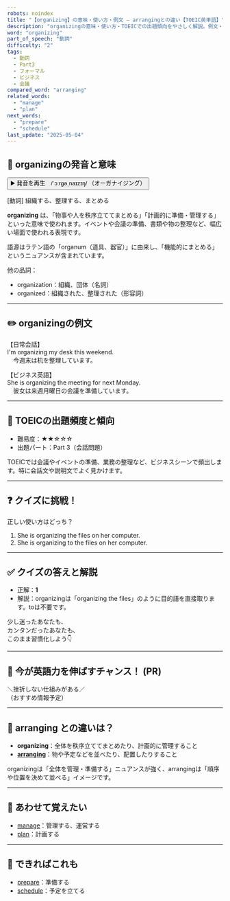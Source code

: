 ```yaml
---
robots: noindex
title: "【organizing】の意味・使い方・例文 ― arrangingとの違い【TOEIC英単語】"
description: "organizingの意味・使い方・TOEICでの出題傾向をやさしく解説。例文・クイズ付きでarrangingとの違いもわかりやすく学べます。"
word: "organizing"
part_of_speech: "動詞"
difficulty: "2"
tags:
  - 動詞
  - Part3
  - フォーマル
  - ビジネス
  - 会議
compared_word: "arranging"
related_words:
  - "manage"
  - "plan"
next_words:
  - "prepare"
  - "schedule"
last_update: "2025-05-04"
---
```


## 🔰 organizingの発音と意味

<button class="play-audio" onclick="playTTS('organizing')">
  <span class="play-audio-main">
    ▶️ 発音を再生　/ˈɔːrɡəˌnaɪzɪŋ/
  </span>
  <span class="play-audio-sub">
    （オーガナイジング）
  </span>
</button>

[動詞] 組織する、整理する、まとめる

**organizing** は、「物事や人を秩序立ててまとめる」「計画的に準備・管理する」といった意味で使われます。イベントや会議の準備、書類や物の整理など、幅広い場面で使われる表現です。

語源はラテン語の「organum（道具、器官）」に由来し、「機能的にまとめる」というニュアンスが含まれています。

他の品詞：  
- organization：組織、団体（名詞）
- organized：組織された、整理された（形容詞）

---

## ✏️ organizingの例文

【日常会話】  
I'm organizing my desk this weekend.  
　今週末は机を整理しています。

【ビジネス英語】  
She is organizing the meeting for next Monday.  
　彼女は来週月曜日の会議を準備しています。

---

## 🎯 TOEICの出題頻度と傾向

- 難易度：★★☆☆☆
- 出題パート：Part 3（会話問題）

TOEICでは会議やイベントの準備、業務の整理など、ビジネスシーンで頻出します。特に会話文や説明文でよく見かけます。

---

## ❓ クイズに挑戦！

正しい使い方はどっち？

1. She is organizing the files on her computer.  
2. She is organizing to the files on her computer.

---

## ✅ クイズの答えと解説

- 正解：**1**
- 解説：organizingは「organizing the files」のように目的語を直接取ります。toは不要です。

少し迷ったあなたも、  
カンタンだったあなたも、  
このまま習慣化しよう👇️

---

## 🚀 今が英語力を伸ばすチャンス！ (PR)

<div class="info-center">
＼挫折しない仕組みがある／<br>  
（おすすめ情報予定）
</div>

---

## 🤔  arranging との違いは？

- **organizing**：全体を秩序立ててまとめたり、計画的に管理すること
- **[arranging](/word/arranging)**：物や予定などを並べたり、配置したりすること

organizingは「全体を管理・準備する」ニュアンスが強く、arrangingは「順序や位置を決めて並べる」イメージです。

---

## 🧩 あわせて覚えたい

- [manage](/word/manage)：管理する、運営する
- [plan](/word/plan)：計画する

---

## 📖 できればこれも

- [prepare](/word/prepare)：準備する
- [schedule](/word/schedule)：予定を立てる

<!-- cvid: aid29_bid35 -->

